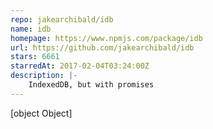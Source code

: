 ```yaml
---
repo: jakearchibald/idb
name: idb
homepage: https://www.npmjs.com/package/idb
url: https://github.com/jakearchibald/idb
stars: 6661
starredAt: 2017-02-04T03:24:00Z
description: |-
    IndexedDB, but with promises
---
```


[object Object]
